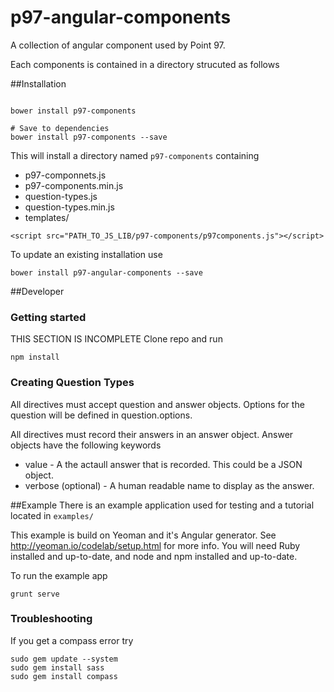 # p97-angular-components

A collection of angular component used by Point 97.

Each components is contained in a directory strucuted as follows

##Installation

```

bower install p97-components

# Save to dependencies
bower install p97-components --save

```

This will install a directory named `p97-components` containing 
* p97-componnets.js
* p97-components.min.js
* question-types.js
* question-types.min.js
* templates/

```
<script src="PATH_TO_JS_LIB/p97-components/p97components.js"></script>
```

To update an existing installation use
```
bower install p97-angular-components --save
```


##Developer

### Getting started
THIS SECTION IS INCOMPLETE
Clone repo and run 
```
npm install
```

### Creating Question Types

All directives must accept question and answer objects. Options for the question will be defined
in question.options.

All directives must record their answers in an answer object. Answer objects have the following
keywords

* value - A the actaull answer that is recorded. This could be a JSON object. 
* verbose (optional) - A human readable name to display as the answer.


##Example
There is an example application used for testing and a tutorial located in `examples/`

This example is build on Yeoman and it's Angular generator. See http://yeoman.io/codelab/setup.html for more info. You will need Ruby installed and up-to-date, and node and npm installed and up-to-date.

To run the example app

```
grunt serve
```

### Troubleshooting
If you get a compass error try 


```
sudo gem update --system
sudo gem install sass
sudo gem install compass
```

